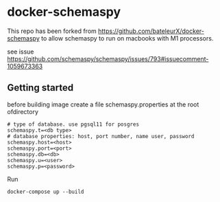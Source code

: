 # docker-schemaspy
This repo has been forked from https://github.com/bateleurX/docker-schemaspy to allow schemaspy to run on macbooks with M1 processors.

see issue https://github.com/schemaspy/schemaspy/issues/793#issuecomment-1059673363

## Getting started

before building image create a file schemaspy.properties at the root ofdirectory

    # type of database. use pgsql11 for posgres
    schemaspy.t=<db type>
    # database properties: host, port number, name user, password
    schemaspy.host=<host>
    schemaspy.port=<port>
    schemaspy.db=<db>
    schemaspy.u=<user>
    schemaspy.p=<password>


Run

    docker-compose up --build
